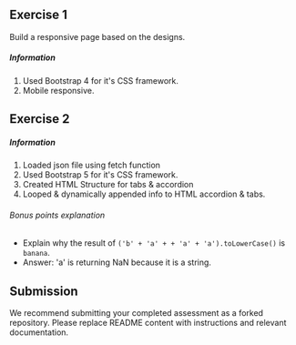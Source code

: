 Exercise 1
---
Build a responsive page based on the designs.

##### Information
1. Used Bootstrap 4 for it's CSS framework.
2. Mobile responsive.

Exercise 2
---
##### Information
1. Loaded json file using fetch function 
2. Used Bootstrap 5 for it's CSS framework.
3. Created HTML Structure for tabs & accordion
4. Looped & dynamically appended info to HTML accordion & tabs.

###### Bonus points explanation
* Explain why the result of `('b' + 'a' + + 'a' + 'a').toLowerCase()` is `banana`.
* Answer: 'a' is returning NaN because it is a string.

Submission
---
We recommend submitting your completed assessment as a forked repository. Please replace README content with instructions and relevant documentation.
